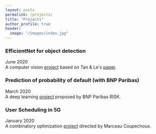 ```yaml
---
layout: posts
permalink: /projects/
title: "Projects"
author_profile: true
header:
  image: "/images/index.jpg"
---
```



### EfficientNet for object detection
June 2020  
A computer vision [project](https://github.com/AmineRabhi/User-Scheduling-in-5G) based on Tan & Le's [paper](https://arxiv.org/abs/1905.11946).

### Prediction of probability of default (with BNP Paribas)
March 2020  
A deep learning [project](https://github.com/AmineRabhi/User-Scheduling-in-5G) proposed by BNP Paribas RISK.

### User Scheduling in 5G
January 2020  
A combinatory optimization [project](https://github.com/AmineRabhi/User-Scheduling-in-5G) directed by Marceau Coupechoux. 

